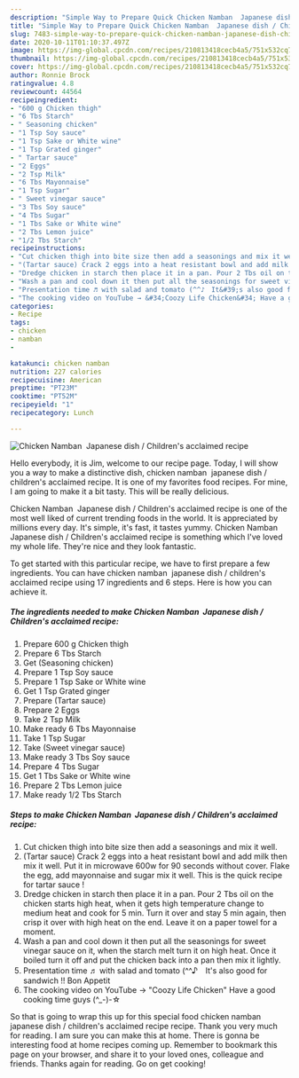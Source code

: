 ```yaml
---
description: "Simple Way to Prepare Quick Chicken Namban  Japanese dish / Children&amp;#39;s acclaimed recipe"
title: "Simple Way to Prepare Quick Chicken Namban  Japanese dish / Children&amp;#39;s acclaimed recipe"
slug: 7483-simple-way-to-prepare-quick-chicken-namban-japanese-dish-children-and-39-s-acclaimed-recipe
date: 2020-10-11T01:10:37.497Z
image: https://img-global.cpcdn.com/recipes/210813418cecb4a5/751x532cq70/chicken-namban-japanese-dish-childrens-acclaimed-recipe-recipe-main-photo.jpg
thumbnail: https://img-global.cpcdn.com/recipes/210813418cecb4a5/751x532cq70/chicken-namban-japanese-dish-childrens-acclaimed-recipe-recipe-main-photo.jpg
cover: https://img-global.cpcdn.com/recipes/210813418cecb4a5/751x532cq70/chicken-namban-japanese-dish-childrens-acclaimed-recipe-recipe-main-photo.jpg
author: Ronnie Brock
ratingvalue: 4.8
reviewcount: 44564
recipeingredient:
- "600 g Chicken thigh"
- "6 Tbs Starch"
- " Seasoning chicken"
- "1 Tsp Soy sauce"
- "1 Tsp Sake or White wine"
- "1 Tsp Grated ginger"
- " Tartar sauce"
- "2 Eggs"
- "2 Tsp Milk"
- "6 Tbs Mayonnaise"
- "1 Tsp Sugar"
- " Sweet vinegar sauce"
- "3 Tbs Soy sauce"
- "4 Tbs Sugar"
- "1 Tbs Sake or White wine"
- "2 Tbs Lemon juice"
- "1/2 Tbs Starch"
recipeinstructions:
- "Cut chicken thigh into bite size then add a seasonings and mix it well."
- "(Tartar sauce) Crack 2 eggs into a heat resistant bowl and add milk then mix it well. Put it in microwave 600w for 90 seconds without cover. Flake the egg, add mayonnaise and sugar mix it well. This is the quick recipe for tartar sauce !"
- "Dredge chicken in starch then place it in a pan. Pour 2 Tbs oil on the chicken starts high heat, when it gets high temperature change to medium heat and cook for 5 min. Turn it over and stay 5 min again, then crisp it over with high heat on the end. Leave it on a paper towel for a moment."
- "Wash a pan and cool down it then put all the seasonings for sweet vinegar sauce on it, when the starch melt turn it on high heat. Once it boiled turn it off and put the chicken back into a pan then mix it lightly."
- "Presentation time ♬ with salad and tomato (^^♪　It&#39;s also good for sandwich !! Bon Appetit"
- "The cooking video on YouTube → &#34;Coozy Life Chicken&#34; Have a good cooking time guys (^_-)-☆"
categories:
- Recipe
tags:
- chicken
- namban
- 

katakunci: chicken namban  
nutrition: 227 calories
recipecuisine: American
preptime: "PT23M"
cooktime: "PT52M"
recipeyield: "1"
recipecategory: Lunch

---
```



![Chicken Namban  Japanese dish / Children&#39;s acclaimed recipe](https://img-global.cpcdn.com/recipes/210813418cecb4a5/751x532cq70/chicken-namban-japanese-dish-childrens-acclaimed-recipe-recipe-main-photo.jpg)

Hello everybody, it is Jim, welcome to our recipe page. Today, I will show you a way to make a distinctive dish, chicken namban  japanese dish / children&#39;s acclaimed recipe. It is one of my favorites food recipes. For mine, I am going to make it a bit tasty. This will be really delicious.



Chicken Namban  Japanese dish / Children&#39;s acclaimed recipe is one of the most well liked of current trending foods in the world. It is appreciated by millions every day. It's simple, it's fast, it tastes yummy. Chicken Namban  Japanese dish / Children&#39;s acclaimed recipe is something which I've loved my whole life. They're nice and they look fantastic.


To get started with this particular recipe, we have to first prepare a few ingredients. You can have chicken namban  japanese dish / children&#39;s acclaimed recipe using 17 ingredients and 6 steps. Here is how you can achieve it.

<!--inarticleads1-->

##### The ingredients needed to make Chicken Namban  Japanese dish / Children&#39;s acclaimed recipe:

1. Prepare 600 g Chicken thigh
1. Prepare 6 Tbs Starch
1. Get  (Seasoning chicken)
1. Prepare 1 Tsp Soy sauce
1. Prepare 1 Tsp Sake or White wine
1. Get 1 Tsp Grated ginger
1. Prepare  (Tartar sauce)
1. Prepare 2 Eggs
1. Take 2 Tsp Milk
1. Make ready 6 Tbs Mayonnaise
1. Take 1 Tsp Sugar
1. Take  (Sweet vinegar sauce)
1. Make ready 3 Tbs Soy sauce
1. Prepare 4 Tbs Sugar
1. Get 1 Tbs Sake or White wine
1. Prepare 2 Tbs Lemon juice
1. Make ready 1/2 Tbs Starch




<!--inarticleads2-->

##### Steps to make Chicken Namban  Japanese dish / Children&#39;s acclaimed recipe:

1. Cut chicken thigh into bite size then add a seasonings and mix it well.
1. (Tartar sauce) Crack 2 eggs into a heat resistant bowl and add milk then mix it well. Put it in microwave 600w for 90 seconds without cover. Flake the egg, add mayonnaise and sugar mix it well. This is the quick recipe for tartar sauce !
1. Dredge chicken in starch then place it in a pan. Pour 2 Tbs oil on the chicken starts high heat, when it gets high temperature change to medium heat and cook for 5 min. Turn it over and stay 5 min again, then crisp it over with high heat on the end. Leave it on a paper towel for a moment.
1. Wash a pan and cool down it then put all the seasonings for sweet vinegar sauce on it, when the starch melt turn it on high heat. Once it boiled turn it off and put the chicken back into a pan then mix it lightly.
1. Presentation time ♬ with salad and tomato (^^♪　It&#39;s also good for sandwich !! Bon Appetit
1. The cooking video on YouTube → &#34;Coozy Life Chicken&#34; Have a good cooking time guys (^_-)-☆




So that is going to wrap this up for this special food chicken namban  japanese dish / children&#39;s acclaimed recipe recipe. Thank you very much for reading. I am sure you can make this at home. There is gonna be interesting food at home recipes coming up. Remember to bookmark this page on your browser, and share it to your loved ones, colleague and friends. Thanks again for reading. Go on get cooking!
